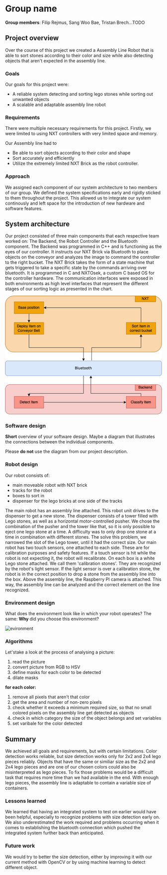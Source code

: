 # Group name
**Group members**: Filip Rejmus, Sang Woo Bae, Tristan Brech...TODO

## Project overview

Over the course of this project we created a Assembly Line Robot that is able to sort stones according to their color and size while also detecting objects that aren't expected in the assembly line.

### Goals

Our goals for this project were:

- A reliable system detecting and sorting lego stones while sorting out unwanted objects
- A scalable and adaptable assembly line robot


### Requirements
There were multiple necessary requirements for this project.
Firstly, we were limited to using NXT controllers with very limited space and memory.

Our Assembly line had to

- Be able to sort objects according to their color and shape
- Sort accurately and efficiently
- Utilize the extremely limited NXT Brick as the robot controller.

### Approach

We assigned each component of our system architecture to two members of our group.
We defined the system specifications early and rigidly sticked to them throughout the project.
This allowed us to integrate our system continously and left space for the introduction of new hardware and software features.

## System architecture
Our project consisted of three main components that each respective team worked on: The Backend, the Robot Controller and the Bluetooth component. The Backend was programmed in C++ and is functioning as the eyes of our controller. It instructs our NXT Brick via Bluetooth to place objects on the conveyor and analyzes the image to command the controller to the right bucket. The NXT Brick takes the form of a state machine that gets triggered to take a specific state by the commands arriving over bluetooth. It is programmed in C and NXTOsek, a custom C based OS for the controller hardware. The communication interfaces were exposed in both environments as high level interfaces that represent the different stages of our sorting logic as presented in the chart.

![diagram](./images/softwarechart.png)

### Software design
**Short** overview of your software design. Maybe a diagram that illustrates the connections between the individual components. 

Please **do not** use the diagram from our project description.



### Robot design

Our robot consists of:
- main moveable robot with NXT brick
- tracks for the robot
- boxes to sort in 
- dispenser for the lego bricks at one side of the tracks

The main robot has an assembly line attached. This robot unit drives to the dispenser to get a new stone.
The dispenser consists of a tower filled with Lego stones, as well as a horizontal motor-controlled pusher.
We chose the combination of the pusher and the tower like that, so it is only possible to eject one lego stone at a time. A difficulty was to only drop one stone at a time in combination with different stones. The solve this problem, we narrowed the slot of the Lego tower, until it had the correct size.
Our main robot has two touch sensors, one attached to each side. These are for calibration purposes and safety features. If a touch sensor is hit while the robot is not expecting it, the robot will recalibrate.
On each box is a white Lego stone attached. We call them 'calibration stones'. They are recognized by the robot's light sensor. If the light sensor is over a calibration stone, the robot is in the correct position to drop a stone from the assembly line into the box.
Above the assembly line, the Raspberry PI camera is attached. This way, the assembly line can be analyzed and the correct element on the line recognized.


### Environment design
What does the environment look like in which your robot operates? 
The same: **Why** did you choose this environment?

![evironment](./images/environment.png)

### Algorithms
Let'stake a look at the process of analysing a picture:

1. read the picture
1. convert picture from RGB to HSV
1. define masks for each color to be detected
1. dilate masks

 **for each color:**

1. remove all pixels that aren't that color
1. get the area and number of non-zero pixels
1. check whether it exceeds a minimum required size, so that no small colored pixels on the assembly line get detected as objects
1. check in which category the size of the object belongs and set variables
1. set varibale for the color detected 

## Summary
We achieved all goals and requirements, but with certain limitations. Color detection works reliable, but size detection works only for 2x2 and 2x4 lego pieces reliably. Objects that have the same or similiar size as the 2x2 and 2x4 lego pieces and are one of our chosen colors could also be misinterpreted as lego pieces. To fix those problems would be a difficult task that requires more time than we had available in the end. With enough lego pieces, the assembly line is adaptable to contain a variable size of containers.

### Lessons learned
We learned that having an integrated system to test on earlier would have been helpful, especially to recognize problems with size detection early on. We also underestimated the work required and problems occurring when it comes to establishing the bluetooth connection which pushed the integrated system further back than anticipated.

### Future work
We would try to better the size detection, either by improving it with our current method with OpenCV or by using machine learning to detect different object.




